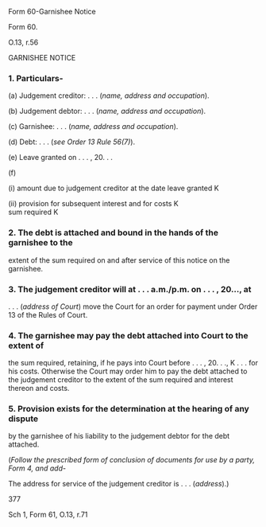 Form 60-Garnishee Notice

Form 60.

O.13, r.56

GARNISHEE NOTICE

### 1\. Particulars-

\(a\) Judgement creditor: . . . (*name, address and occupation*).

\(b\) Judgement debtor: . . . (*name, address and occupation*).

\(c\) Garnishee: . . . (*name, address and occupation*).

\(d\) Debt: . . . (*see Order 13 Rule 56(7)*).

\(e\) Leave granted on . . . , 20. . .

\(f\)

\(i\) amount due to judgement creditor at the date leave granted K

\(ii\) provision for subsequent interest and for costs K\
sum required K

### 2\. The debt is attached and bound in the hands of the garnishee to the
extent of the sum required on and after service of this notice on the
garnishee.

### 3\. The judgement creditor will at . . . a.m./p.m. on . . . , 20\..., at
. . . (*address of Court*) move the Court for an order for payment under
Order 13 of the Rules of Court.

### 4\. The garnishee may pay the debt attached into Court to the extent of
the sum required, retaining, if he pays into Court before . . . , 20. .
., K . . . for his costs. Otherwise the Court may order him to pay the
debt attached to the judgement creditor to the extent of the sum
required and interest thereon and costs.

### 5\. Provision exists for the determination at the hearing of any dispute
by the garnishee of his liability to the judgement debtor for the debt
attached.

(*Follow the prescribed form of conclusion of documents for use by a
party, Form 4, and add*-

The address for service of the judgement creditor is . . . (*address*).)

377

Sch 1, Form 61, O.13, r.71

